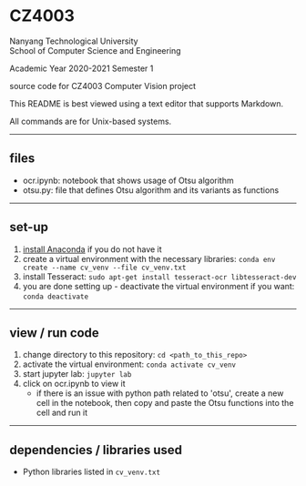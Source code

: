 # CZ4003

Nanyang Technological University  
School of Computer Science and Engineering

Academic Year 2020-2021 Semester 1

source code for CZ4003 Computer Vision project

This README is best viewed using a text editor that supports Markdown.

All commands are for Unix-based systems.

---

## files

- ocr.ipynb: notebook that shows usage of Otsu algorithm
- otsu.py: file that defines Otsu algorithm and its variants as functions

---

## set-up

1. [install Anaconda](https://docs.anaconda.com/anaconda/install/) if you do not have it
2. create a virtual environment with the necessary libraries: `conda env create --name cv_venv --file cv_venv.txt`
3. install Tesseract: `sudo apt-get install tesseract-ocr libtesseract-dev`
4. you are done setting up - deactivate the virtual environment if you want: `conda deactivate`

---

## view / run code

1. change directory to this repository: `cd <path_to_this_repo>`
2. activate the virtual environment: `conda activate cv_venv`
3. start jupyter lab: `jupyter lab`
4. click on ocr.ipynb to view it
    - if there is an issue with python path related to 'otsu', create a new cell in the notebook, then copy and paste the Otsu functions into the cell and run it

---

## dependencies / libraries used

- Python libraries listed in `cv_venv.txt`


